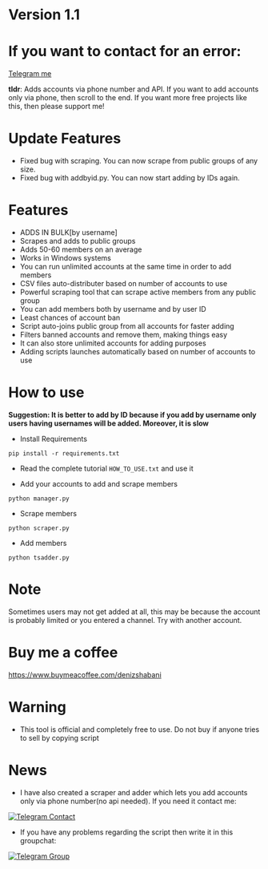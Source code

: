 # Version 1.1
<h1>If you want to contact for an error:</h1>
<a href="https://t.me/ahmedovbotirofficial">Telegram me</a>

<b>tldr</b>: Adds accounts via phone number and API. If you want to add accounts only via phone, then scroll to the end. If you want more free projects like this, then please support me!

# Update Features

- Fixed bug with scraping. You can now scrape from public groups of any size.
- Fixed bug with addbyid.py. You can now start adding by IDs again.

# Features

* ADDS IN BULK[by username]
* Scrapes and adds to public groups
* Adds 50-60 members on an average
* Works in Windows systems
* You can run unlimited accounts at the same time in order to add members
* CSV files auto-distributer based on number of accounts to use
* Powerful scraping tool that can scrape active members from any public group
* You can add members both by username and by user ID
* Least chances of account ban
* Script auto-joins public group from all accounts for faster adding
* Filters banned accounts and remove them, making things easy
* It can also store unlimited accounts for adding purposes
* Adding scripts launches automatically based on number of accounts to use

# How to use

<b>Suggestion: It is better to add by ID because if you add by username only users having usernames will be added. Moreover, it is slow</b>

* Install Requirements

`pip install -r requirements.txt`

* Read the complete tutorial `HOW_TO_USE.txt` and use it

* Add your accounts to add and scrape members

`python manager.py`

* Scrape members

`python scraper.py`

* Add members

`python tsadder.py`

# Note

Sometimes users may not get added at all, this may be because the account is probably limited or you entered a channel. Try with another account. 

# Buy me a coffee

https://www.buymeacoffee.com/denizshabani

# Warning

* This tool is official and completely free to use. Do not buy if anyone tries to sell by copying script

# News

* I have also created a scraper and adder which lets you add accounts only via phone number(no api needed). If you need it contact me:
 
[![Telegram Contact](https://img.shields.io/badge/Telegram-Contact-brightgreen)](https://t.me/noneofyourbusiness69) 
* If you have any problems regarding the script then write it in this groupchat:

[![Telegram Group](https://img.shields.io/badge/Telegram-Group-brightgreen)](https://t.me/GitHubScriptsHelp)
